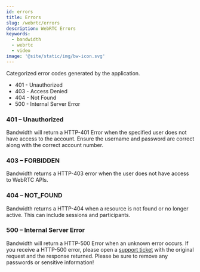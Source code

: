```yaml
---
id: errors
title: Errors
slug: /webrtc/errors
description: WebRTC Errors
keywords:
  - bandwidth
  - webrtc
  - video
image: '@site/static/img/bw-icon.svg'
---
```

Categorized error codes generated by the application.
  * 401 - Unauthorized
  * 403 - Access Denied
  * 404 - Not Found
  * 500 - Internal Server Error

### 401 – Unauthorized

Bandwidth will return a HTTP-401 Error when the specified user does not have access to the account. Ensure the username and password are correct along with the correct account number.

### 403 – FORBIDDEN

Bandwidth returns a HTTP-403 error when the user does not have access to WebRTC APIs.

### 404 – NOT_FOUND

Bandwidth returns a HTTP-404 when a resource is not found or no longer active. This can include sessions and participants.

### 500 – Internal Server Error

Bandwidth will return a HTTP-500 Error when an unknown error occurs. If you receive a HTTP-500 error, please open a [support ticket](https://support.bandwidth.com/hc/en-us) with the original request and the response returned. Please be sure to remove any passwords or sensitive information!
